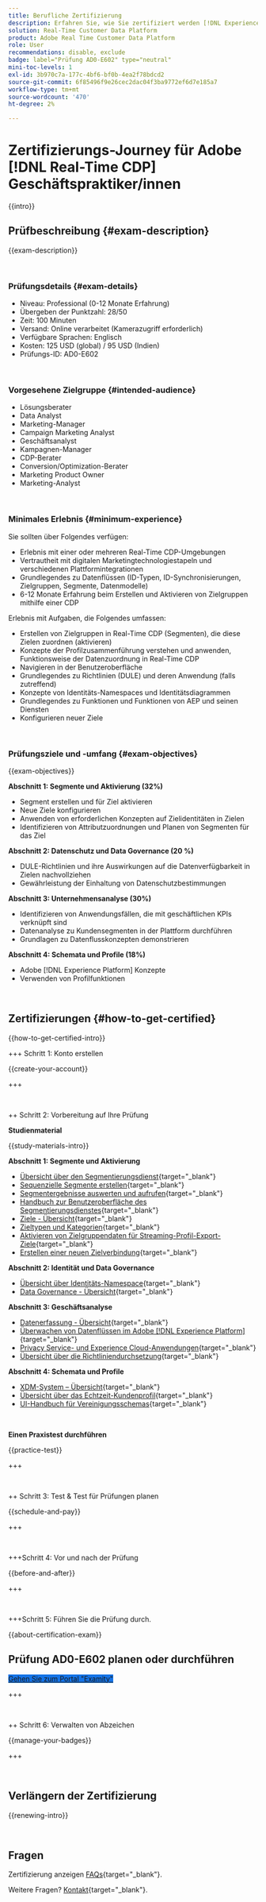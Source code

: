 ```yaml
---
title: Berufliche Zertifizierung
description: Erfahren Sie, wie Sie zertifiziert werden [!DNL Experience Platform] Professional in [!DNL Real-Time Customer Data Platform]
solution: Real-Time Customer Data Platform
product: Adobe Real Time Customer Data Platform
role: User
recommendations: disable, exclude
badge: label="Prüfung AD0-E602" type="neutral"
mini-toc-levels: 1
exl-id: 3b970c7a-177c-4bf6-bf0b-4ea2f78bdcd2
source-git-commit: 6f85496f9e26cec2dac04f3ba9772ef6d7e185a7
workflow-type: tm+mt
source-wordcount: '470'
ht-degree: 2%

---
```


# Zertifizierungs-Journey für Adobe [!DNL Real-Time CDP] Geschäftspraktiker/innen

{{intro}}

## Prüfbeschreibung {#exam-description}

{{exam-description}}

<br>

### Prüfungsdetails {#exam-details}

* Niveau: Professional (0-12 Monate Erfahrung)
* Übergeben der Punktzahl: 28/50
* Zeit: 100 Minuten
* Versand: Online verarbeitet (Kamerazugriff erforderlich)
* Verfügbare Sprachen: Englisch
* Kosten: 125 USD (global) / 95 USD (Indien)
* Prüfungs-ID: AD0-E602

<br>

### Vorgesehene Zielgruppe {#intended-audience}

* Lösungsberater
* Data Analyst
* Marketing-Manager
* Campaign Marketing Analyst
* Geschäftsanalyst
* Kampagnen-Manager
* CDP-Berater
* Conversion/Optimization-Berater
* Marketing Product Owner
* Marketing-Analyst

<br>

### Minimales Erlebnis {#minimum-experience}

Sie sollten über Folgendes verfügen:

* Erlebnis mit einer oder mehreren Real-Time CDP-Umgebungen
* Vertrautheit mit digitalen Marketingtechnologiestapeln und verschiedenen Plattformintegrationen
* Grundlegendes zu Datenflüssen (ID-Typen, ID-Synchronisierungen, Zielgruppen, Segmente, Datenmodelle)
* 6-12 Monate Erfahrung beim Erstellen und Aktivieren von Zielgruppen mithilfe einer CDP

Erlebnis mit Aufgaben, die Folgendes umfassen:

* Erstellen von Zielgruppen in Real-Time CDP (Segmenten), die diese Zielen zuordnen (aktivieren)
* Konzepte der Profilzusammenführung verstehen und anwenden, Funktionsweise der Datenzuordnung in Real-Time CDP
* Navigieren in der Benutzeroberfläche
* Grundlegendes zu Richtlinien (DULE) und deren Anwendung (falls zutreffend)
* Konzepte von Identitäts-Namespaces und Identitätsdiagrammen
* Grundlegendes zu Funktionen und Funktionen von AEP und seinen Diensten
* Konfigurieren neuer Ziele

<br>

### Prüfungsziele und -umfang {#exam-objectives}

{{exam-objectives}}

**Abschnitt 1: Segmente und Aktivierung (32%)**

* Segment erstellen und für Ziel aktivieren
* Neue Ziele konfigurieren
* Anwenden von erforderlichen Konzepten auf Zielidentitäten in Zielen
* Identifizieren von Attributzuordnungen und Planen von Segmenten für das Ziel

**Abschnitt 2: Datenschutz und Data Governance (20 %)**

* DULE-Richtlinien und ihre Auswirkungen auf die Datenverfügbarkeit in Zielen nachvollziehen
* Gewährleistung der Einhaltung von Datenschutzbestimmungen

**Abschnitt 3: Unternehmensanalyse (30%)**

* Identifizieren von Anwendungsfällen, die mit geschäftlichen KPIs verknüpft sind
* Datenanalyse zu Kundensegmenten in der Plattform durchführen
* Grundlagen zu Datenflusskonzepten demonstrieren

**Abschnitt 4: Schemata und Profile (18%)**

* Adobe [!DNL Experience Platform] Konzepte
* Verwenden von Profilfunktionen

<br>

## Zertifizierungen {#how-to-get-certified}

{{how-to-get-certified-intro}}

+++ Schritt 1: Konto erstellen

{{create-your-account}}

+++

<br>

++ Schritt 2: Vorbereitung auf Ihre Prüfung

**Studienmaterial**

{{study-materials-intro}}

**Abschnitt 1: Segmente und Aktivierung**

* [Übersicht über den Segmentierungsdienst](https://experienceleague.adobe.com/docs/experience-platform/segmentation/home.html?lang=de){target="_blank"}
* [Sequenzielle Segmente erstellen](https://experienceleague.adobe.com/docs/platform-learn/tutorials/segments/create-sequential-segments.html){target="_blank"}
* [Segmentergebnisse auswerten und aufrufen](https://experienceleague.adobe.com/docs/experience-platform/segmentation/tutorials/evaluate-a-segment.html){target="_blank"}
* [Handbuch zur Benutzeroberfläche des Segmentierungsdienstes](https://experienceleague.adobe.com/docs/experience-platform/segmentation/ui/overview.html#scheduled-segmentation){target="_blank"}
* [Ziele - Übersicht](https://experienceleague.adobe.com/docs/experience-platform/destinations/home.html?lang=de){target="_blank"}
* [Zieltypen und Kategorien](https://experienceleague.adobe.com/docs/experience-platform/destinations/destination-types.html?lang=de){target="_blank"}
* [Aktivieren von Zielgruppendaten für Streaming-Profil-Export-Ziele](https://experienceleague.adobe.com/docs/experience-platform/destinations/ui/activate/activate-streaming-profile-destinations.html){target="_blank"}
* [Erstellen einer neuen Zielverbindung](https://experienceleague.adobe.com/docs/experience-platform/destinations/ui/connect-destination.html?lang=de){target="_blank"}

**Abschnitt 2: Identität und Data Governance**

* [Übersicht über Identitäts-Namespace](https://experienceleague.adobe.com/docs/experience-platform/identity/namespaces.html?lang=de){target="_blank"}
* [Data Governance - Übersicht](https://experienceleague.adobe.com/docs/experience-platform/data-governance/home.html?lang=de){target="_blank"}

**Abschnitt 3: Geschäftsanalyse**

* [Datenerfassung - Übersicht](https://experienceleague.adobe.com/docs/experience-platform/ingestion/home.html?lang=de){target="_blank"}
* [Überwachen von Datenflüssen im Adobe [!DNL Experience Platform]](https://experienceleague.adobe.com/docs/platform-learn/tutorials/monitoring/data-monitoring.html){target="_blank"}
* [Privacy Service- und Experience Cloud-Anwendungen](https://experienceleague.adobe.com/docs/experience-platform/privacy/experience-cloud-apps.html){target="_blank"}
* [Übersicht über die Richtliniendurchsetzung](https://experienceleague.adobe.com/docs/experience-platform/data-governance/enforcement/overview.html){target="_blank"}

**Abschnitt 4: Schemata und Profile**

* [XDM-System – Übersicht](https://experienceleague.adobe.com/docs/experience-platform/xdm/home.html){target="_blank"}
* [Übersicht über das Echtzeit-Kundenprofil](https://experienceleague.adobe.com/docs/experience-platform/rtcdp/profile/profile-overview.html){target="_blank"}
* [UI-Handbuch für Vereinigungsschemas](https://experienceleague.adobe.com/docs/experience-platform/profile/union-schemas/union-schema.html){target="_blank"}

<br>

**Einen Praxistest durchführen**

{{practice-test}}

+++

<br>

++ Schritt 3: Test &amp; Test für Prüfungen planen

{{schedule-and-pay}}

+++

<br>

+++Schritt 4: Vor und nach der Prüfung

{{before-and-after}}

+++

<br>

+++Schritt 5: Führen Sie die Prüfung durch.

{{about-certification-exam}}

## Prüfung AD0-E602 planen oder durchführen

<a href="https://www.certmetrics.com/adobe/candidate/examity_sso.aspx?eid=AD0-E602" target="_blank" class="spectrum-Button spectrum-Button--fill spectrum-Button--accent spectrum-Button--sizeM is-margin-bottom-big-big at-element-click-tracking" style="background-color:#1473E6">

<span class="spectrum-Button-label has-no-wrap">
   Gehen Sie zum Portal "Examity"
</span>
</a>

+++

<br>

++ Schritt 6: Verwalten von Abzeichen

{{manage-your-badges}}

+++

<br>

## Verlängern der Zertifizierung

{{renewing-intro}}

<br>

## Fragen

Zertifizierung anzeigen [FAQs](https://experienceleague.adobe.com/docs/certification/certification/faq.html){target="_blank"}.

Weitere Fragen? [Kontakt](mailto:certif@adobe.com){target="_blank"}.